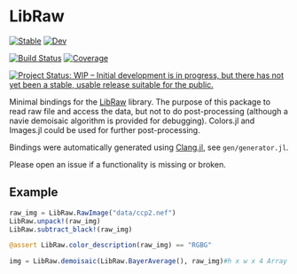 # LibRaw

[![Stable](https://img.shields.io/badge/docs-stable-blue.svg)](https://jonathanBieler.github.io/LibRaw.jl/stable)
[![Dev](https://img.shields.io/badge/docs-dev-blue.svg)](https://jonathanBieler.github.io/LibRaw.jl/dev)

[![Build Status](https://github.com/jonathanBieler/LibRaw.jl/actions/workflows/CI.yml/badge.svg?branch=main)](https://github.com/jonathanBieler/LibRaw.jl/actions/workflows/CI.yml?query=branch%3Amain)
[![Coverage](https://codecov.io/gh/jonathanBieler/LibRaw.jl/branch/main/graph/badge.svg)](https://codecov.io/gh/jonathanBieler/LibRaw.jl)

[![Project Status: WIP – Initial development is in progress, but there has not yet been a stable, usable release suitable for the public.](https://www.repostatus.org/badges/latest/wip.svg)](https://www.repostatus.org/#wip)

Minimal bindings for the [LibRaw](https://www.libraw.org/) library. The purpose of this package to read
raw file and access the data, but not to do post-processing (although a navie demoisaic algorithm is provided for debugging). Colors.jl
and Images.jl could be used for further post-processing.

Bindings were automatically generated using [Clang.jl](https://github.com/JuliaInterop/Clang.jl), see `gen/generator.jl`.

Please open an issue if a functionality is missing or broken.

## Example

```julia
raw_img = LibRaw.RawImage("data/ccp2.nef")
LibRaw.unpack!(raw_img)
LibRaw.subtract_black!(raw_img)

@assert LibRaw.color_description(raw_img) == "RGBG"

img = LibRaw.demoisaic(LibRaw.BayerAverage(), raw_img)#h x w x 4 Array
```
